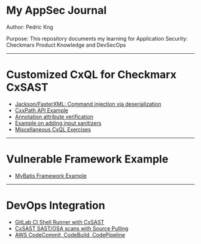 # My AppSec Journal

Author:   Pedric Kng

Purpose:  This repository documents my learning for Application Security: Checkmarx Product Knowledge and DevSecOps

***

# Customized CxQL for Checkmarx CxSAST  
* [Jackson/FasterXML: Command injection via deserialization](jackson/README.md)
* [CxxPath API Example](cxxpath/README.md)
* [Annotation attribute verification](annotation/README.md)
* [Example on adding input sanitizers](sanitizer/README.md)
* [Miscellaneous CxQL Exercises](cxql/README.md)

***
# Vulnerable Framework Example
* [MyBatis Framework Example](mybatis-test)
<!--* [Spring MVC Framework](spring-mvc)-->

***
# DevOps Integration
* [GitLab CI Shell Runner with CxSAST](gitlabCIShell/README.md)
* [CxSAST SAST/OSA scans with Source Pulling](SourcePull/README.md)
* [AWS CodeCommit, CodeBuild, CodePipeline](aws/README.md)
